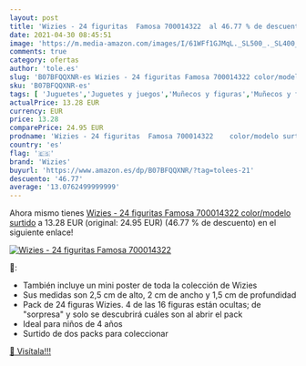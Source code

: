 ```yaml
---
layout: post
title: 'Wizies - 24 figuritas  Famosa 700014322  al 46.77 % de descuento'
date: 2021-04-30 08:45:51
image: 'https://m.media-amazon.com/images/I/61WFf1GJMqL._SL500_._SL400_.jpg'
comments: true
category: ofertas
author: 'tole.es'
slug: 'B07BFQQXNR-es Wizies - 24 figuritas Famosa 700014322 color/modelo surtido'
sku: 'B07BFQQXNR-es'
tags: [ 'Juguetes','Juguetes y juegos','Muñecos y figuras','Muñecos y figuras de acción','famosa','wizies', ]
actualPrice: 13.28 EUR
currency: EUR
price: 13.28
comparePrice: 24.95 EUR
prodname: 'Wizies - 24 figuritas  Famosa 700014322    color/modelo surtido'
country: 'es'
flag: '🇪🇸'
brand: 'Wizies'
buyurl: 'https://www.amazon.es/dp/B07BFQQXNR/?tag=tolees-21'
descuento: '46.77'
average: '13.0762499999999'
---
```


Ahora mismo tienes [Wizies - 24 figuritas  Famosa 700014322    color/modelo surtido](https://www.amazon.es/dp/B07BFQQXNR/?tag=tolees-21) a 13.28 EUR (original: 24.95 EUR) (46.77 %  de descuento) en el siguiente enlace!

[![Wizies - 24 figuritas  Famosa 700014322 ](https://m.media-amazon.com/images/I/61WFf1GJMqL._SL500_._SL400_.jpg)](https://www.amazon.es/dp/B07BFQQXNR/?tag=tolees-21)

🔎:

- También incluye un mini poster de toda la colección de Wizies
- Sus medidas son 2,5 cm de alto, 2 cm de ancho y 1,5 cm de profundidad
- Pack de 24 figuras Wizies. 4 de las 16 figuras están ocultas; de "sorpresa" y solo se descubrirá cuáles son al abrir el pack
- Ideal para niños de 4 años
- Surtido de dos packs para coleccionar

[🛒 Visítala!!!](https://www.amazon.es/dp/B07BFQQXNR/?tag=tolees-21)
